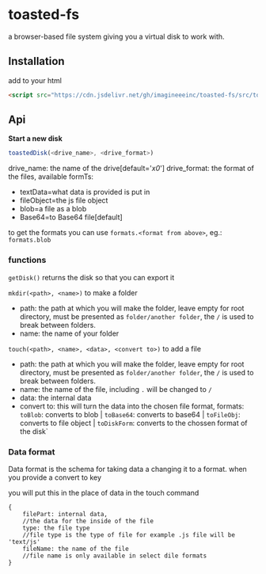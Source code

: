 # toasted-fs
a browser-based file system giving you a virtual disk to work with.

## Installation
add to your html
```html
<script src="https://cdn.jsdelivr.net/gh/imagineeeinc/toasted-fs/src/toasted-fs.js"></script>
```
## Api
**Start a new disk**
```js
toastedDisk(<drive_name>, <drive_format>)
```
drive_name: the name of the drive[default='_x0_']
drive_format: the format of the files, available formTs:
- textData=what data is provided is put in
- fileObject=the js file object
- blob=a file as a blob
- Base64=to Base64 file[default]

to get the formats you can use `formats.<format from above>`, eg.: `formats.blob`

### functions
`getDisk()`
returns the disk so that you can export it

`mkdir(<path>, <name>)`
to make a folder
- path: the path at which you will make the folder, leave empty for root directory, must be presented as `folder/another folder`, the `/` is used to break between folders.
- name: the name of your folder

`touch(<path>, <name>, <data>, <convert to>)`
to add a file
- path: the path at which you will make the folder, leave empty for root directory, must be presented as `folder/another folder`, the `/` is used to break between folders.
- name: the name of the file, including `.` will be changed to `/`
- data: the internal data
- convert to: this will turn the data into the chosen file format, formats: `toBlob`: converts to blob | `toBase64`: converts to base64 | `toFileObj`: converts to file object | `toDiskForm`: converts to the chossen format of the disk`

### Data format
Data format is the schema for taking data a changing it to a format. when you provide a convert to key

you will put this in the place of data in the touch command
```
{
    filePart: internal data,
    //the data for the inside of the file
    type: the file type
    //file type is the type of file for example .js file will be 'text/js'
    fileName: the name of the file
    //file name is only available in select dile formats
}
